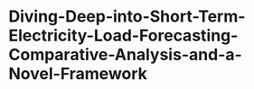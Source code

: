 # Diving-Deep-into-Short-Term-Electricity-Load-Forecasting-Comparative-Analysis-and-a-Novel-Framework